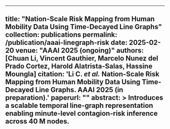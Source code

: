 <!-- 2025-02-20-aaai-linegraph-risk.md -->
---
title: "Nation-Scale Risk Mapping from Human Mobility Data Using Time-Decayed Line Graphs"
collection: publications
permalink: /publication/aaai-linegraph-risk
date: 2025-02-20
venue: "AAAI 2025 (ongoing)"
authors: [Chuan Li, Vincent Gauthier, Marcelo Nunez del Prado Cortez, Harold Alatrista-Salas, Hassine Moungla]
citation: 'Li C. *et al.* Nation-Scale Risk Mapping from Human Mobility Data Using Time-Decayed Line Graphs. AAAI 2025 (in preparation).'
paperurl: ""
abstract: >
  Introduces a scalable temporal line-graph representation enabling minute-level contagion-risk inference across 40 M nodes.
---
